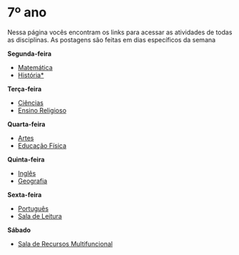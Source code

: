 # 7º ano
Nessa página vocês encontram os links para acessar as atividades de todas as disciplinas. As postagens são feitas em dias específicos da semana

**Segunda-feira**

- [Matemática](https://padlet.com/mkmdeoliveira/matematica7)
- [História*](https://padlet.com/ericoerms/7Ano)

**Terça-feira**

- [Ciências](https://padlet.com/fredericohorie/bjwr00kzhcsew307)
- [Ensino Religioso](https://padlet.com/melquiadessupervisorpibid/8x7txlqtg623eadt)

**Quarta-feira**

- [Artes](https://padlet.com/edbergon/qzdhzaau29t7zb8)
- [Educação Física](https://padlet.com/kallinemiranda/ef7anojosafa)

**Quinta-feira**

- [Inglês](https://padlet.com/leodobrasilprof/ekako0hspky3v6nb)
- [Geografia](https://padlet.com/fredericohorie/ru06hxllv4504qbh)

**Sexta-feira**

- [Português](https://padlet.com/fredericohorie/zopskyd1jgmi032v)
- [Sala de Leitura](https://padlet.com/fredericohorie/Leitura7ano)
  
**Sábado**

- [Sala  de Recursos Multifuncional](https://padlet.com/fredericohorie/swxwpjj8uu9nzgyz)

